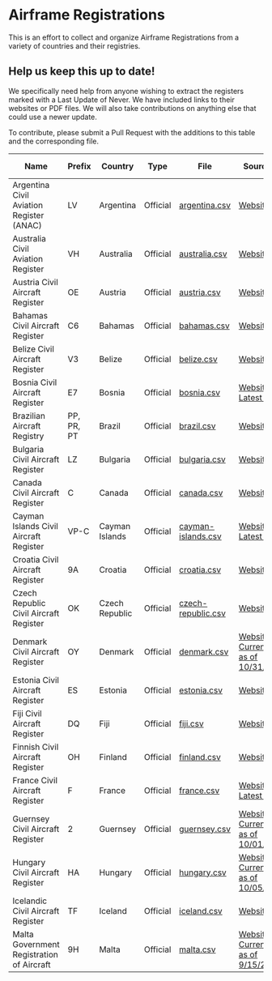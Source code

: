 # Airframe Registrations

This is an effort to collect and organize Airframe Registrations from a variety of countries and their registries.

## Help us keep this up to date! 

We specifically need help from anyone wishing to extract the registers marked with a Last Update of Never. We have included links to their websites or PDF files. We will also take contributions on anything else that could use a newer update.

To contribute, please submit a Pull Request with the additions to this table and the corresponding file.

| Name | Prefix | Country | Type | File | Source(s) | Last Update |
| ---- | ------ | ------- | ---- | ---- | --------- | ----------- |
| Argentina Civil Aviation Register (ANAC) | LV | Argentina | Official | [argentina.csv](argentina.csv) | [Website](https://cad.anac.gob.ar/ConsultaPSA/ConsultasPublicas/AfectacionAeronaves) | Never |
| Australia Civil Aviation Register | VH | Australia | Official | [australia.csv](australia.csv) | [Website](https://www.casa.gov.au/aircraft/aircraft-registration/data-files-registered-aircraft) | 2022-10-28 |
| Austria Civil Aircraft Register | OE | Austria | Official | [austria.csv](austria.csv) | [Website](https://www.austrocontrol.at/en/aviation_agency/aircraft/aircraft_register/search_online) | 2022-10-28 |
| Bahamas Civil Aircraft Register | C6 | Bahamas | Official | [bahamas.csv](bahamas.csv) | [Website](https://caabahamas.com/registers/) | Never |
| Belize Civil Aircraft Register | V3 | Belize | Official | [belize.csv](belize.csv) | [Website](https://www.civilaviation.gov.bz/index.php/bdca-civil-aircraft-register) | 2022-10-28 |
| Bosnia Civil Aircraft Register | E7 | Bosnia | Official | [bosnia.csv](bosnia.csv) | [Website](http://www.bhdca.gov.ba/index.php/en/regulations-and-areas/airworthiness), [Latest PDF](http://www.bhdca.gov.ba/english/dokumenti/airworthiness/BiH%20Aircraft%20Register_eng.pdf) | Never |
| Brazilian Aircraft Registry | PP, PR, PT | Brazil | Official | [brazil.csv](brazil.csv) | [Website](https://sistemas.anac.gov.br/aeronaves/cons_rab_en.asp#matricula) | Never |
| Bulgaria Civil Aircraft Register | LZ | Bulgaria | Official | [bulgaria.csv](bulgaria.csv) | [Website](https://www.caa.bg/bg/category/300/17238) | 2022-10-28 |
| Canada Civil Aircraft Register | C | Canada | Official | [canada.csv](canada.csv) | [Website](https://wwwapps.tc.gc.ca/Saf-Sec-Sur/2/CCARCS-RIACC/DDZip.aspx) | 2022-10-28 |
| Cayman Islands Civil Aircraft Register | VP-C | Cayman Islands | Official | [cayman-islands.csv](cayman-islands.csv) | [Website](https://www.caacayman.com/aircraft-registry/), [Latest PDF](https://www.caacayman.com/wp-content/uploads/pdf/Active%20Aircraft%20Register.pdf) | Never |
| Croatia Civil Aircraft Register | 9A | Croatia | Official | [croatia.csv](croatia.csv) | [Website](http://www.ccaa.hr/en/list-of-registered-aircraft-94674) | 2022-10-28 |
| Czech Republic Civil Aircraft Register | OK | Czech Republic | Official | [czech-republic.csv](czech-republic.csv) | [Website](https://www.caa.cz/letadlova-technika/letecky-rejstrik/archivni-materialy-leteckeho-rejstriku) | 2022-10-31 |
| Denmark Civil Aircraft Register | OY | Denmark | Official | [denmark.csv](denmark.csv) | [Website](https://selvbetjening.trafikstyrelsen.dk/civilluftfart/Dokumenter/Forms/AllItems.aspx?RootFolder=/civilluftfart/Dokumenter/Luftfart%C3%B8jsregistret%20og%20luftfartsgodkendelser&), [Current List as of 10/31/2022](https://selvbetjening.trafikstyrelsen.dk/civilluftfart/Dokumenter/Luftfart%C3%B8jsregistret%20og%20luftfartsgodkendelser/Luftfart%C3%B8jsregister%20(tekniske%20data).xlsx) | 2022-10-31 |
| Estonia Civil Aircraft Register | ES | Estonia | Official | [estonia.csv](estonia.csv) | [Website](https://transpordiamet.ee/ohusoidukite-register) | 2022-10-31 |
| Fiji Civil Aircraft Register | DQ | Fiji | Official | [fiji.csv](fiji.csv) | [Website](https://caaf.org.fj/aircraft/aircraft-registration/aircraft-register-search) | 2022-10-31 |
| Finnish Civil Aircraft Register | OH | Finland | Official | [finland.csv](finland.csv) | [Website](https://www.traficom.fi/en/news/open-data?toggle=Open%20data%20for%20aircraft) | 2022-10-31 |
| France Civil Aircraft Register | F | France | Official | [france.csv](france.csv) | [Website](https://www.immat.aviation-civile.gouv.fr/immat/servlet/aeronef_liste.html), [Latest CSV](https://immat.aviation-civile.gouv.fr/immat/servlet/static/upload/export.csv) | 2022-10-31 |
| Guernsey Civil Aircraft Register | 2 | Guernsey | Official | [guernsey.csv](guernsey.csv) | [Website](https://www.2-reg.com/legislation/register/), [Current List as of 10/01/2022](https://www.2-reg.com/wp-content/uploads/2022/10/Register_20221001.pdf) | Never |
| Hungary Civil Aircraft Register | HA | Hungary | Official | [hungary.csv](hungary.csv) | [Website](https://www.kozlekedesihatosag.kormany.hu/hu/dokumentum/104604), [Current List as of 10/05/2022](https://www.kozlekedesihatosag.kormany.hu/documents/66238/342548/Magyarorsz%C3%A1g+L%C3%A9gij%C3%A1rm%C5%B1+Lajstromnyilv%C3%A1ntart%C3%A1s%C3%A1nak+Jegyz%C3%A9ke+_+Civil+Aircraft+Register+of+Hungary.pdf/765eb23b-d4c4-6713-ca89-05c92024e2f3?version=29.0&t=1664953678460&previewFileIndex=&download=true) | Never |
| Icelandic Civil Aircraft Register | TF | Iceland | Official | [iceland.csv](iceland.csv) | [Website](https://www.icetra.is/aviation/aircraft/register/) | 2022-10-31 |
| Malta Government Registration of Aircraft | 9H | Malta | Official | [malta.csv](malta.csv) | [Website](https://www.transport.gov.mt/Aviation/Aircraft-Flight-Standards/Registration-of-Aircraft-2663), [Current List as of 9/15/2022](https://www.transport.gov.mt/Query-Registration-15-Sep-2022.pdf-f8015) | 2022-10-31 |
